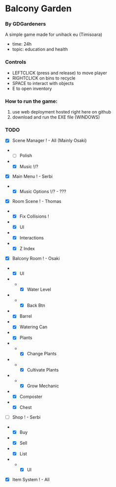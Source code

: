 # Balcony Garden
### By GDGardeners

A simple game made for unihack eu (Timisoara)

- time: 24h
- topic: education and health

###  Controls
- LEFTCLICK (press and release) to move player
- RIGHTCLICK on bins to recycle
- SPACE to interact with objects
- E to open inventory

### How to run the game:
1. use web deployment hosted right here on github
2. download and run the EXE file (WINDOWS)

### TODO
- [X] Scene Manager ! - All (Mainly Osaki)
- - [ ] Polish
- - [X] Music !/?
- [X] Main Menu ! - Serbi
- - [X] Music Options !/? - ???
- [X] Room Scene ! - Thomas
- - [X] Fix Collisions !
- - [X] UI
- - [X] Interactions
- - [X] Z Index
- [X] Balcony Room ! - Osaki
- - [X] UI
- - - [X] Water Level
- - - [X] Back Btn
- - [X] Barrel
- - [X] Watering Can
- - [X] Plants
- - - [X] Change Plants
- - - [X] Cultivate Plants
- - - [X] Grow Mechanic
- - [X] Composter
- - [X] Chest
- [ ] Shop ! - Serbi
- - [X] Buy
- - [X] Sell
- - [X] List
- - - [X] UI
- [X] Item System ! - All
